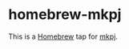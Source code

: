 # homebrew-mkpj

This is a [Homebrew](https://brew.sh/) tap for [mkpj](https://github.com/BaptisteP31/mkpj).